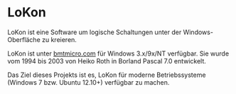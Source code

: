 LoKon
=====

LoKon ist eine Software um logische Schaltungen unter der Windows-Oberfläche 
zu kreieren.

LoKon ist unter [bmtmicro.com](http://www.bmtmicro.com/BMTCatalog/win/lokon.html)
für Windows 3.x/9x/NT verfügbar. Sie wurde vom 1994 bis 2003 von Heiko Roth in
Borland Pascal 7.0 entwickelt.

Das Ziel dieses Projekts ist es, LoKon für moderne Betriebssysteme
(Windows 7 bzw. Ubuntu 12.10+) verfügbar zu machen.
